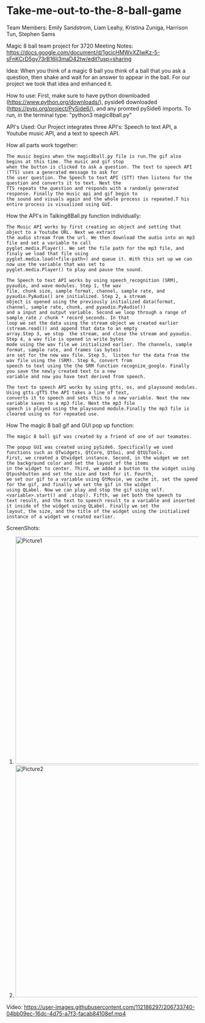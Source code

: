 # Take-me-out-to-the-8-ball-game

Team Members: Emily Sandstrom, Liam Leahy, Kristina Zuniga, Harrison Tun, Stephen Sams

Magic 8 ball team project for 3720 
Meeting Notes: https://docs.google.com/document/d/1gcicHMWvXZIwKz-5-sFnKCrD5gy73rB16Ij3maD42tw/edit?usp=sharing 

Idea:
    When you think of a magic 8 ball you think of a ball that you ask a question, then shake and 
    wait for an answer to appear in the ball. For our project we took that idea and enhanced it.

How to use:
    First, make sure to have python downloaded (https://www.python.org/downloads/), pyside6 downloaded (https://pypi.org/project/PySide6/), and any promted pySide6 imports. To run, in the terminal type: "python3 magic8ball.py" 

API's Used:
    Our Project integrates three API's: Speech to text API, a Youtube music API, and a text to 
    speech API. 


How all parts work together:

    The music begins when the magic8ball.py file is run.The gif also begins at this time. The music and gif stop
    when the button is clicked to ask a question. The text to speech API (TTS) uses a generated message to ask for 
    the user question. The Speech to text API (STT) then listens for the question and converts it to text. Next the 
    TTS repeats the question and responds with a randomly generated response. Finally the music api and gif begin to 
    the sound and visuals again and the whole process is repeated.T his entire process is visualized using GUI.


How the API's in Talking8Ball.py function individually:

    The Music API works by first creating an object and setting that object to a Youtube URL. Next we extract 
    the audio stream from the url. We then download the audio into an mp3 file and set a variable to call 
    pyglet.media.Player(). We set the file path for the mp3 file, and finaly we load that file using 
    pyglet.media.load(<file-path>) and queue it. With this set up we can now use the variable that was set to 
    pyglet.media.Player() to play and pause the sound.

    The Speech to text API works by using speech_recognition (SRM), pyaudio, and wave modules. Step 1, the wav 
    file, chunk size, sample format, channel, sample rate, and pyaudio.PyAudio() are initialized. Step 2, a stream 
    object is opened using the previously initialized data(format, channel, sample rate, chunk, and pyaudio.PyAudio()) 
    and a input and output variable. Second we loop through a range of sample_rate / chunk * record_seconds. In that 
    loop we set the data using the stream object we created earlier (stream.read()) and append that data to an empty 
    array.Step 3, we stop  the stream, and close the stream and pyaudio. Step 4, a wav file is opened in write bytes 
    mode using the wav file we initialized earlier. The channels, sample format, sample rate, and frames (as bytes) 
    are set for the new wav file. Step 5,  listen for the data from the wav file using the (SRM). Step 6, convert from 
    speech to text using the the SRM function recognize_google. Finally you save the newly created text to a new 
    variable and now you have text derived from speech.

    The text to speech API works by using gtts, os, and playsound modules. Using gtts.gTTS the API takes a line of text, 
    converts it to speech and sets this to a new variable. Next the new variable saves to a mp3 file. Next the mp3 file 
    speech is played using the playsound module.Finally the mp3 file is cleared using os for repeated use.

How The magic 8 ball gif and GUI pop up function:

    The magic 8 ball gif was created by a friend of one of our teamates.

    The popup GUI was created using pySide6. Specifically we used functions such as QTwidgets, QtCore, QtGui, and QtUiTools. 
    First, we created a Qtwidget instance. Second, in the widget we set the background color and set the layout of the items 
    in the widget to center. Third, we added a button to the widget using Qtpushbutton and set the size and text for it. Fourth,
    we set our gif to a variable using QtMovie, we cache it, set the speed for the gif, and finally we set the gif in the widget 
    using QLabel. Now we can play and stop the gif using self.<variable>.start() and .stop(). Fifth, we set both the speech to 
    text result, and the text to speech result to a variable and inserted it inside of the widget using QLabel. Finally we set the 
    layout, the size, and the title of the widget using the initialized instance of a widget we created earlier. 



ScreenShots:

1. <img width="595" alt="Picture1" src="https://user-images.githubusercontent.com/112186297/206731502-b4327a11-6abd-44f6-8faf-1f06babc1c52.png">
2. <img width="609" alt="Picture2" src="https://user-images.githubusercontent.com/112186297/206731505-8a565375-4476-4821-a8f6-ff36299aa4eb.png">

Video:
https://user-images.githubusercontent.com/112186297/206733740-04bb09ec-16dc-4d75-a7f3-facab84108ef.mp4


